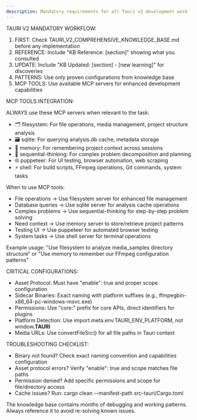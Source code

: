 ```yaml
---
description: Mandatory requirements for all Tauri v2 development work
---
```


TAURI V2 MANDATORY WORKFLOW:

1. FIRST: Check TAURI_V2_COMPREHENSIVE_KNOWLEDGE_BASE.md before any implementation
2. REFERENCE: Include "KB Reference: [section]" showing what you consulted
3. UPDATE: Include "KB Updated: [section] - [new learning]" for discoveries
4. PATTERNS: Use only proven configurations from knowledge base
5. MCP TOOLS: Use available MCP servers for enhanced development capabilities

MCP TOOLS INTEGRATION:

ALWAYS use these MCP servers when relevant to the task:
- 🗂️ filesystem: For file operations, media management, project structure analysis
- 🗃️ sqlite: For querying analysis.db cache, metadata storage
- 🧠 memory: For remembering project context across sessions
- 🤔 sequential-thinking: For complex problem decomposition and planning
- 🌐 puppeteer: For UI testing, browser automation, web scraping
- ⚡ shell: For build scripts, FFmpeg operations, Git commands, system tasks

When to use MCP tools:
- File operations → Use filesystem server for enhanced file management
- Database queries → Use sqlite server for analysis cache operations  
- Complex problems → Use sequential-thinking for step-by-step problem solving
- Need context → Use memory server to store/retrieve project patterns
- Testing UI → Use puppeteer for automated browser testing
- System tasks → Use shell server for terminal operations

Example usage: "Use filesystem to analyze media_samples directory structure" or "Use memory to remember our FFmpeg configuration patterns"

CRITICAL CONFIGURATIONS:

- Asset Protocol: Must have "enable": true and proper scope configuration
- Sidecar Binaries: Exact naming with platform suffixes (e.g., ffmpegbin-x86_64-pc-windows-msvc.exe)
- Permissions: Use "core:" prefix for core APIs, direct identifiers for plugins
- Platform Detection: Use import.meta.env.TAURI_ENV_PLATFORM, not window.**TAURI**
- Media URLs: Use convertFileSrc() for all file paths in Tauri context

TROUBLESHOOTING CHECKLIST:

- Binary not found? Check exact naming convention and capabilities configuration
- Asset protocol errors? Verify "enable": true and scope matches file paths
- Permission denied? Add specific permissions and scope for file/directory access
- Cache issues? Run: cargo clean --manifest-path src-tauri/Cargo.toml

The knowledge base contains months of debugging and working patterns. Always reference it to avoid re-solving known issues.
